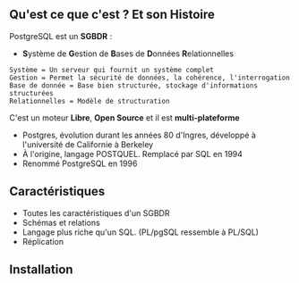 
## Qu'est ce que c'est ? Et son Histoire

PostgreSQL est un **SGBDR** : 

- **S**ystème de **G**estion de **B**ases de **D**onnées **R**elationnelles

 ```
Système = Un serveur qui fournit un système complet
Gestion = Permet la sécurité de données, la cohérence, l'interrogation
Base de donnée = Base bien structurée, stockage d'informations structurées
Relationnelles = Modèle de structuration
```


C'est un moteur **Libre**, **Open Source** et il est **multi-plateforme**

- Postgres, évolution durant les années 80 d'Ingres, développé à l'université de Californie à Berkeley
- À l'origine, langage POSTQUEL. Remplacé par SQL en 1994
- Renommé PostgreSQL en 1996


## Caractéristiques 

- Toutes les caractéristiques d'un SGBDR
- Schémas et relations
- Langage plus riche qu'un SQL. (PL/pgSQL ressemble à PL/SQL)
- Réplication

## Installation





